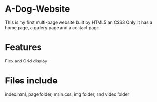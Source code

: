 # A-Dog-Website
This is my first multi-page website built by HTML5 an CSS3 Only. 
It has a home page, a gallery page and a contact page.

# Features
Flex and Grid display

# Files include
index.html,
page folder,
main.css,
img folder,
and video folder

